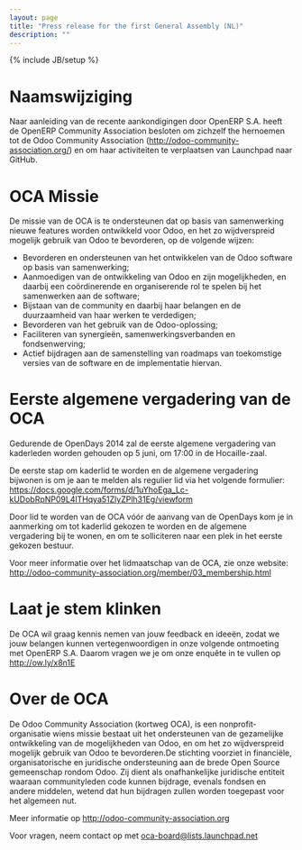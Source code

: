 ```yaml
---
layout: page
title: "Press release for the first General Assembly (NL)"
description: ""
---
```

{% include JB/setup %}

# Naamswijziging

Naar aanleiding van de recente aankondigingen door OpenERP S.A. heeft de OpenERP Community Association besloten om zichzelf the hernoemen tot de Odoo Community Association (<a href="http://odoo-community-association.org">http://odoo-community-association.org/</a>) en om haar activiteiten te verplaatsen van Launchpad naar GitHub.

# OCA Missie

De missie van de OCA is te ondersteunen dat op basis van samenwerking nieuwe features worden ontwikkeld voor Odoo, en het zo wijdverspreid mogelijk gebruik van Odoo te bevorderen, op de volgende wijzen:

+ Bevorderen en ondersteunen van het ontwikkelen van de Odoo software op basis van samenwerking;
+ Aanmoedigen van de ontwikkeling van Odoo en zijn mogelijkheden, en daarbij een coördinerende en organiserende rol te spelen bij het samenwerken aan de software;
+ Bijstaan van de community en daarbij haar belangen en de duurzaamheid van haar werken te verdedigen;
+ Bevorderen van het gebruik van de Odoo-oplossing;
+ Faciliteren van synergieën, samenwerkingsverbanden en fondsenwerving;
+ Actief bijdragen aan de samenstelling van roadmaps van toekomstige versies van de software en de implementatie hiervan.

# Eerste algemene vergadering van de OCA

Gedurende de OpenDays 2014 zal de eerste algemene vergadering van kaderleden worden gehouden op 5 juni, om 17:00 in de Hocaille-zaal.

De eerste stap om kaderlid te worden en de algemene vergadering bijwonen is om je aan te melden als regulier lid via het volgende formulier: <a href="https://docs.google.com/forms/d/1uYhoEga_Lc-kUDobRpNP09L4lTHqya51ZlyZPlh31Eg/viewform">https://docs.google.com/forms/d/1uYhoEga_Lc-kUDobRpNP09L4lTHqya51ZlyZPlh31Eg/viewform</a>

Door lid te worden van de OCA vóór de aanvang van de OpenDays kom je in aanmerking om tot kaderlid gekozen te worden en de algemene vergadering bij te wonen, en om te solliciteren naar een plek in het eerste gekozen bestuur.

Voor meer informatie over het lidmaatschap van de OCA, zie onze website: <a href="http://odoo-community-association.org/member/03_membership.html">http://odoo-community-association.org/member/03_membership.html</a>

# Laat je stem klinken

De OCA wil graag kennis nemen van jouw feedback en ideeën, zodat we jouw belangen kunnen vertegenwoordigen in onze volgende ontmoeting met OpenERP S.A. Daarom vragen we je om onze enquête in te vullen op <a href="http://ow.ly/x8n1E">http://ow.ly/x8n1E</a>

# Over de OCA

De Odoo Community Association (kortweg OCA), is een nonprofit-organisatie wiens missie bestaat uit het ondersteunen van de gezamelijke ontwikkeling van de mogelijkheden van Odoo, en om het zo wijdverspreid mogelijk gebruik van Odoo te bevorderen.De stichting voorziet in financiële, organisatorische en juridische ondersteuning aan de brede Open Source gemeenschap rondom Odoo. Zij dient als onafhankelijke juridische entiteit waaraan communityleden code kunnen bijdrage, evenals fondsen en andere middelen, wetend dat hun bijdragen zullen worden toegepast voor het algemeen nut.

Meer informatie op <a href="http://odoo-community-association.org">http://odoo-community-association.org</a>

Voor vragen, neem contact op met oca-board@lists.launchpad.net
